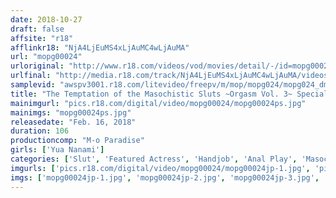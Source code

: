```yaml
---
date: 2018-10-27
draft: false
affsite: "r18"
afflinkr18: "NjA4LjEuMS4xLjAuMC4wLjAuMA"
url: "mopg00024"
urloriginal: "http://www.r18.com/videos/vod/movies/detail/-/id=mopg00024"
urlfinal: "http://media.r18.com/track/NjA4LjEuMS4xLjAuMC4wLjAuMA/videos/vod/movies/detail/-/id=mopg00024"
samplevid: "awspv3001.r18.com/litevideo/freepv/m/mop/mopg024/mopg024_dmb_w.mp4"
title: "The Temptation of the Masochistic Sluts ~Orgasm Vol. 3~ Special Edition with Previously Unreleased Footage of Yua Nanami"
mainimgurl: "pics.r18.com/digital/video/mopg00024/mopg00024ps.jpg"
mainimgs: "mopg00024ps.jpg"
releasedate: "Feb. 16, 2018"
duration: 106
productioncomp: "M-o Paradise"
girls: ['Yua Nanami']
categories: ['Slut', 'Featured Actress', 'Handjob', 'Anal Play', 'Masochist Man', 'Hi-Def']
imgurls: ['pics.r18.com/digital/video/mopg00024/mopg00024jp-1.jpg', 'pics.r18.com/digital/video/mopg00024/mopg00024jp-2.jpg', 'pics.r18.com/digital/video/mopg00024/mopg00024jp-3.jpg', 'pics.r18.com/digital/video/mopg00024/mopg00024jp-4.jpg', 'pics.r18.com/digital/video/mopg00024/mopg00024jp-5.jpg', 'pics.r18.com/digital/video/mopg00024/mopg00024jp-6.jpg', 'pics.r18.com/digital/video/mopg00024/mopg00024jp-7.jpg', 'pics.r18.com/digital/video/mopg00024/mopg00024jp-8.jpg', 'pics.r18.com/digital/video/mopg00024/mopg00024jp-9.jpg', 'pics.r18.com/digital/video/mopg00024/mopg00024jp-10.jpg', 'pics.r18.com/digital/video/mopg00024/mopg00024jp-11.jpg', 'pics.r18.com/digital/video/mopg00024/mopg00024jp-12.jpg', 'pics.r18.com/digital/video/mopg00024/mopg00024jp-13.jpg', 'pics.r18.com/digital/video/mopg00024/mopg00024jp-14.jpg', 'pics.r18.com/digital/video/mopg00024/mopg00024jp-15.jpg', 'pics.r18.com/digital/video/mopg00024/mopg00024jp-16.jpg', 'pics.r18.com/digital/video/mopg00024/mopg00024jp-17.jpg', 'pics.r18.com/digital/video/mopg00024/mopg00024jp-18.jpg', 'pics.r18.com/digital/video/mopg00024/mopg00024jp-19.jpg', 'pics.r18.com/digital/video/mopg00024/mopg00024jp-20.jpg']
imgs: ['mopg00024jp-1.jpg', 'mopg00024jp-2.jpg', 'mopg00024jp-3.jpg', 'mopg00024jp-4.jpg', 'mopg00024jp-5.jpg', 'mopg00024jp-6.jpg', 'mopg00024jp-7.jpg', 'mopg00024jp-8.jpg', 'mopg00024jp-9.jpg', 'mopg00024jp-10.jpg', 'mopg00024jp-11.jpg', 'mopg00024jp-12.jpg', 'mopg00024jp-13.jpg', 'mopg00024jp-14.jpg', 'mopg00024jp-15.jpg', 'mopg00024jp-16.jpg', 'mopg00024jp-17.jpg', 'mopg00024jp-18.jpg', 'mopg00024jp-19.jpg', 'mopg00024jp-20.jpg']
---
```


